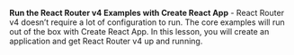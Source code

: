 **Run the React Router v4 Examples with Create React App** - React Router v4 doesn’t require a lot of configuration to run. The core examples will run out of the box with Create React App. In this lesson, you will create an application and get React Router v4 up and running.
